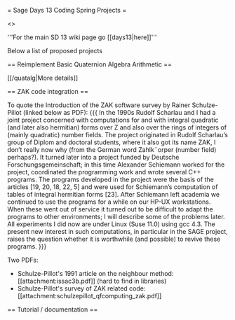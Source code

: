 = Sage Days 13 Coding Spring Projects =

<<TableOfContents>>


'''For the main SD 13 wiki page go [[days13|here]]'''

Below a list of proposed projects

== Reimplement Basic Quaternion Algebra Arithmetic ==

[[/quatalg|More details]]

== ZAK code integration ==

To quote the Introduction of the ZAK software survey by Rainer Schulze-Pillot (linked below as PDF):
{{{
In the 1990s Rudolf Scharlau and I had a joint project concerned with computations
for and with integral quadratic (and later also hermitian) forms over Z and also over
the rings of integers of (mainly quadratic) number fields. The project originated
in Rudolf Scharlau’s group of Diplom and doctoral students, where it also got its
name ZAK, I don’t really now why (from the German word Zahlk¨orper (number
field) perhaps?). It turned later into a project funded by Deutsche Forschungsgemeinschaft;
in this time Alexander Schiemann worked for the project, coordinated
the programming work and wrote several C++ programs. The programs developed
in the project were the basis of the articles [19, 20, 18, 22, 5] and were used for
Schiemann’s computation of tables of integral hermitian forms [23]. After Schiemann
left academia we continued to use the programs for a while on our HP-UX
workstations. When these went out of service it turned out to be difficult to adapt
the programs to other environments; I will describe some of the problems later.
All experiments I did now are under Linux (Suse 11.0) using gcc 4.3. The present
new interest in such computations, in particular in the SAGE project, raises the
question whether it is worthwhile (and possible) to revive these programs.
}}}

Two PDFs:

 * Schulze-Pillot's 1991 article on the neighbour method: [[attachment:issac3b.pdf]] (hard to find in libraries)
 * Schulze-Pillot's survey of ZAK related code: [[attachment:schulzepillot_qfcomputing_zak.pdf]]

== Tutorial / documentation ==
